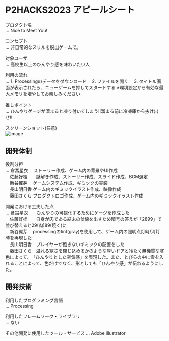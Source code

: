 # P2HACKS2023 アピールシート 

プロダクト名  
... Nice to Meet You!

コンセプト  
...  非日常的なスリルを脱出ゲームで。

対象ユーザ  
...  高校生以上のひんやり感を味わいたい人

利用の流れ  
...  1. Processingのデータをダウンロード
　2. ファイルを開く
　3. タイトル画面が表示されたら、ニューゲームを押してスタートする
  ※環境設定から有効な最大メモリを増やしてお楽しみください

推しポイント  
...  ひんやりゲージが溜まると凍り付いてしまう!!溜まる前に冷凍庫から抜け出せ!!

スクリーンショット(任意)  
![image](https://github.com/p2hacks2023/pre-11/assets/153336254/64aa0119-c252-4613-9385-54eb6e769238)

## 開発体制  

役割分担  
...   倉冨星衣　 ストーリー作成、ゲーム内の背景やUI作成  
　佐藤好桂　　謎解き作成、ストーリー作成、スライド作成、BGM選定  
　新谷翼芽　  ゲームシステム作成、ギミックの実装  
　長山明日香  ゲーム内のギミックイラスト作成、映像作成  
　藤田さくら  プロダクトロゴ作成、ゲーム内のギミックイラスト作成  

開発における工夫した点  
...   倉冨星衣　　ひんやりの可視化するためにゲージを作成した  
　佐藤好桂　　自身が肉である結末の伏線を出すため暗号の答えが「2899」で並び替えると29(肉)89(焼く)に  
　新谷翼芽　  processingのtint(gray)を使用して、ゲーム内の照明点灯時/消灯時を再現した  
　長山明日香　プレイヤーが飽きないギミックの配置をした  
　藤田さくら　溢れる寒さを​閉じ込めるかのような厚いドアと​冷たく無機質な寒色によって、​「ひんやりとした空気感」を表現した。また、とびらの中に雪を入れることによって、色だけでなく、形としても「ひんやり感」が伝わるようにした。  

## 開発技術 

利用したプログラミング言語  
...  Processing


利用したフレームワーク・ライブラリ  
...  ない

その他開発に使用したツール・サービス
...  Adobe illustrator
